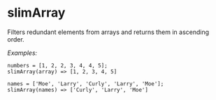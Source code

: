 # slimArray
Filters redundant elements from arrays and returns them in ascending order.

*Examples:*

```
numbers = [1, 2, 2, 3, 4, 4, 5];
slimArray(array) => [1, 2, 3, 4, 5]

names = ['Moe', 'Larry', 'Curly', 'Larry', 'Moe'];
slimArray(names) => ['Curly', 'Larry', 'Moe']
```
